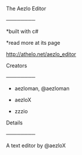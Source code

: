 The Aezlo Editor

────────

*built with c#

*read more at its page
 
http://athelo.net/aezlo_editor

Creators

────────

* aezloman, @aezloman

* aezloX

* zzzio


Details

────────

A text editor by @aezloX
